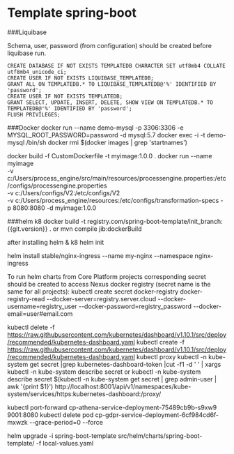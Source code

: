 # Template spring-boot

###Liquibase

Schema, user, password (from configuration) should be created before liquibase run.
```
CREATE DATABASE IF NOT EXISTS TEMPLATEDB CHARACTER SET utf8mb4 COLLATE utf8mb4_unicode_ci;
CREATE USER IF NOT EXISTS LIQUIBASE_TEMPLATEDB;
GRANT ALL ON TEMPLATEDB.* TO LIQUIBASE_TEMPLATEDB@'%' IDENTIFIED BY 'password';
CREATE USER IF NOT EXISTS TEMPLATEDB;
GRANT SELECT, UPDATE, INSERT, DELETE, SHOW VIEW ON TEMPLATEDB.* TO TEMPLATEDB@'%' IDENTIFIED BY 'password';
FLUSH PRIVILEGES;
```

###Docker
docker run --name demo-mysql -p 3306:3306 -e MYSQL_ROOT_PASSWORD=password -d mysql:5.7
docker exec -i -t demo-mysql /bin/sh
docker rmi $(docker images | grep 'startnames')

docker build -f CustomDockerfile -t myimage:1.0.0 .
docker run --name myimage \
-v c:/Users/process_engine/src/main/resources/processengine.properties:/etc/configs/processengine.properties \
-v c:/Users/configs/V2:/etc/configs/V2 \
-v c:/Users/process_engine/resources:/etc/configs/transformation-specs -p 8080:8080 -d myimage:1.0.0

###helm k8
docker build -t registry.com/spring-boot-template/init_branch:{{git.version}} .
or
mvn compile jib:dockerBuild

after installing helm & k8
helm init

helm install stable/nginx-ingress --name my-nginx --namespace nginx-ingress

To run helm charts from Core Platform projects corresponding secret should be created to access Nexus docker registry (secret name is the same for all projects):
kubectl create secret docker-registry docker-registry-read --docker-server=registry.server.cloud --docker-username=registry_user --docker-password=registry_password --docker-email=user#email.com

kubectl delete -f https://raw.githubusercontent.com/kubernetes/dashboard/v1.10.1/src/deploy/recommended/kubernetes-dashboard.yaml
kubectl create -f https://raw.githubusercontent.com/kubernetes/dashboard/v1.10.1/src/deploy/recommended/kubernetes-dashboard.yaml
kubectl proxy
kubectl -n kube-system get secret |grep  kubernetes-dashboard-token |cut -f1 -d ' ' |  xargs kubectl -n kube-system describe  secret
or
kubectl -n kube-system describe secret $(kubectl -n kube-system get secret | grep admin-user | awk '{print $1}')
http://localhost:8001/api/v1/namespaces/kube-system/services/https:kubernetes-dashboard:/proxy/

kubectl port-forward cp-athena-service-deployment-75489cb9b-s9xw9 9001:8080
kubectl delete pod cp-gdpr-service-deployment-6cf984cd6f-mxwzk --grace-period=0 --force

helm upgrade -i spring-boot-template src/helm/charts/spring-boot-template/ -f local-values.yaml